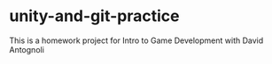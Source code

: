 # unity-and-git-practice
This is a homework project for Intro to Game Development with David Antognoli
